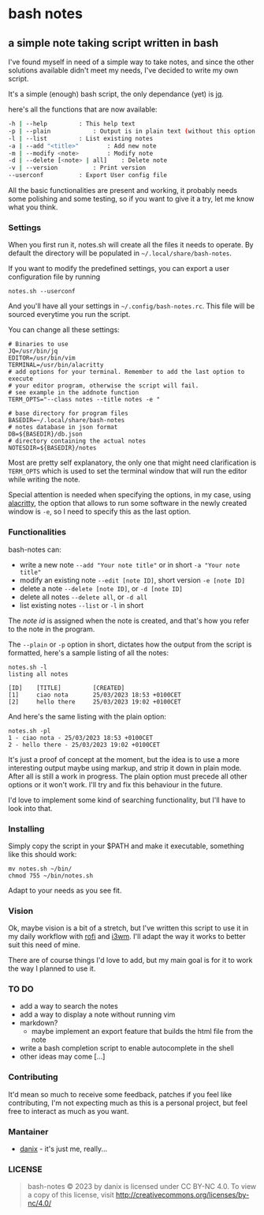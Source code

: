 # bash notes

## a simple note taking script written in bash

I've found myself in need of a simple way to take notes, and since the other solutions available didn't meet my needs, I've decided to write my own script.

It's a simple (enough) bash script, the only dependance (yet) is [jq](https://stedolan.github.io/jq/).

here's all the functions that are now available:

```bash
-h | --help			: This help text
-p | --plain			: Output is in plain text (without this option the output is colored)
-l | --list			: List existing notes
-a | --add "<title>"		: Add new note
-m | --modify <note> 		: Modify note
-d | --delete [<note> | all]	: Delete note
-v | --version			: Print version
--userconf			: Export User config file
```

All the basic functionalities are present and working, it probably needs some polishing and some testing, so if you want to give it a try, let me know what you think.

### Settings

When you first run it, notes.sh will create all the files it needs to operate.
By default the directory will be populated in `~/.local/share/bash-notes`.

If you want to modify the predefined settings, you can export a user configuration file by running

```notes.sh --userconf```

And you'll have all your settings in `~/.config/bash-notes.rc`. This file will be sourced everytime you run the script.

You can change all these settings:

```
# Binaries to use
JQ=/usr/bin/jq
EDITOR=/usr/bin/vim
TERMINAL=/usr/bin/alacritty
# add options for your terminal. Remember to add the last option to execute
# your editor program, otherwise the script will fail.
# see example in the addnote function
TERM_OPTS="--class notes --title notes -e "

# base directory for program files
BASEDIR=~/.local/share/bash-notes
# notes database in json format
DB=${BASEDIR}/db.json
# directory containing the actual notes
NOTESDIR=${BASEDIR}/notes
```

Most are pretty self explanatory, the only one that might need clarification is `TERM_OPTS` which is used to set the terminal window that will run the editor while writing the note.

Special attention is needed when specifying the options, in my case, using [alacritty](https://github.com/alacritty/alacritty), the option that allows to run some software in the newly created window is `-e`, so I need to specify this as the last option.

### Functionalities

bash-notes can:

 * write a new note `--add "Your note title"` or in short `-a "Your note title"`
 * modify an existing note `--edit [note ID]`, short version `-e [note ID]`
 * delete a note `--delete [note ID]`, or `-d [note ID]`
 * delete all notes `--delete all`, or `-d all`
 * list existing notes `--list` or `-l` in short

The *note id* is assigned when the note is created, and that's how you refer to the note in the program.

The `--plain` or `-p` option in short, dictates how the output from the script is formatted, here's a sample listing of all the notes:

```
notes.sh -l
listing all notes

[ID]    [TITLE]         [CREATED]
[1]     ciao nota       25/03/2023 18:53 +0100CET
[2]     hello there     25/03/2023 19:02 +0100CET
```

And here's the same listing with the plain option:

```
notes.sh -pl
1 - ciao nota - 25/03/2023 18:53 +0100CET
2 - hello there - 25/03/2023 19:02 +0100CET
```

It's just a proof of concept at the moment, but the idea is to use a more interesting output maybe using markup, and strip it down in plain mode. After all is still a work in progress.
The plain option must precede all other options or it won't work. I'll try and fix this behaviour in the future.

I'd love to implement some kind of searching functionality, but I'll have to look into that.

### Installing

Simply copy the script in your $PATH and make it executable, something like this should work:

```
mv notes.sh ~/bin/
chmod 755 ~/bin/notes.sh
```

Adapt to your needs as you see fit.

### Vision

Ok, maybe vision is a bit of a stretch, but I've written this script to use it in my daily workflow with [rofi](https://github.com/davatorium/rofi) and [i3wm](https://github.com/i3/i3). I'll adapt the way it works to better suit this need of mine.

There are of course things I'd love to add, but my main goal is for it to work the way I planned to use it.

### TO DO

 * add a way to search the notes
 * add a way to display a note without running vim
 * markdown?
 	- maybe implement an export feature that builds the html file from the note
 * write a bash completion script to enable autocomplete in the shell
 * other ideas may come [...]

### Contributing

It'd mean so much to receive some feedback, patches if you feel like contributing, I'm not expecting much as this is a personal project, but feel free to interact as much as you want.

### Mantainer

 * [danix](https://danix.xyz) - it's just me, really...
 
### LICENSE

> bash-notes © 2023 by danix is licensed under CC BY-NC 4.0. To view a copy of this license, visit http://creativecommons.org/licenses/by-nc/4.0/